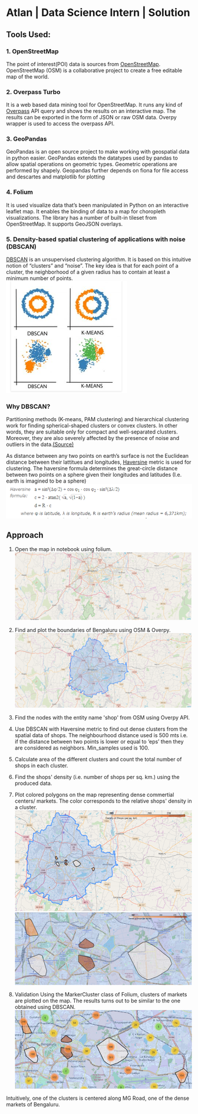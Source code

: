 # **Atlan | Data Science Intern | Solution**
## **Tools Used:**
### **1. OpenStreetMap**
The point of interest(POI) data is sources from [OpenStreetMap](https://www.openstreetmap.org/#map=11/12.9895/77.6184). OpenStreetMap (OSM) is a collaborative project to create a free editable map of the world. 
### **2. Overpass Turbo**
It is a web based data mining tool for OpenStreetMap. It runs any kind of [Overpass](https://overpass-turbo.eu) API query and shows the results on an interactive map. The results can be exported in the form of JSON or raw OSM data. Overpy wrapper is used to access the overpass API.
### **3. GeoPandas**
GeoPandas is an open source project to make working with geospatial data in python easier. GeoPandas extends the datatypes used by pandas to allow spatial operations on geometric types. Geometric operations are performed by shapely. Geopandas further depends on fiona for file access and descartes and matplotlib for plotting
### **4. Folium**
It is used visualize data that’s been manipulated in Python on an interactive leaflet map. It enables the binding of data to a map for choropleth visualizations. The library has a number of built-in tileset from OpenStreetMap. It supports GeoJSON overlays.
### **5. Density-based spatial clustering of applications with noise (DBSCAN)**
[DBSCAN](https://www.geeksforgeeks.org/dbscan-clustering-in-ml-density-based-clustering/) is an unsupervised clustering algorithm. It is based on this intuitive notion of “clusters” and “noise”. The key idea is that for each point of a cluster, the neighborhood of a given radius has to contain at least a minimum number of points.
![DBSCAN Vs. K-Means](pictures/dbscan.PNG)

### Why DBSCAN?
Partitioning methods (K-means, PAM clustering) and hierarchical clustering work for finding spherical-shaped clusters or convex clusters. In other words, they are suitable only for compact and well-separated clusters. Moreover, they are also severely affected by the presence of noise and outliers in the data.[(Source)](https://www.geeksforgeeks.org/dbscan-clustering-in-ml-density-based-clustering/)


As distance between any two points on earth’s surface is not the Euclidean distance between their lattitues and longitudes, [Haversine](https://www.movable-type.co.uk/scripts/latlong.html) metric is used for clustering. The haversine formula determines the great-circle distance between two points on a sphere given their longitudes and latitudes (I.e. earth is imagined to be a sphere)
![Haversine](pictures/hav.PNG)

## **Approach**
1. Open the map in notebook using folium.
![Map_](pictures/v4.PNG)
2. Find and plot the boundaries of Bengaluru using OSM & Overpy.
![Map](pictures/v5.PNG)
3. Find the nodes with the entity name 'shop' from OSM using Overpy API.
4. Use DBSCAN with Haversine metric to find out dense clusters from the spatial data of shops. The neighbourhood distance used is 500 mts i.e.  if the distance between two points is lower or equal to ‘eps’ then they are considered as neighbors. Min_samples used is 100.
5. Calculate area of the different clusters and count the total number of shops in each cluster.
6. Find the shops' density (i.e. number of shops per sq. km.) using the produced data.
7. Plot colored polygons on the map representing dense commertial centers/ markets. The color corresponds to the relative shops' density in a cluster.
![Map](pictures/v2.PNG)
![Map](pictures/v3.PNG)

8. Validation
Using the MarkerCluster class of Folium, clusters of markets are plotted on the map. The results turns out to be similar to the one obtained using DBSCAN.
![Map](pictures/v1.PNG)

Intuitively, one of the clusters is centered along MG Road, one of the dense markets of Bengaluru.


